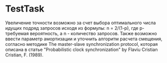 TestTask
========
Увеличение точности возможно за счет выбора оптимального числа идущих подряд запросов исходя из формулы: n = 2/(1-p), где p-требуемая вероятность, а n - количество запросов.
Также возможно ввести параметр амортизации и уточнить алгоритм расчета смещения, согласно методике The master-slave synchronization protocol, которая описана в статье "Probabilistic clock synchronization" by Flaviu Cristian Cristian, F. (1989).
